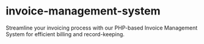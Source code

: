 # invoice-management-system
Streamline your invoicing process with our PHP-based Invoice Management System for efficient billing and record-keeping.
